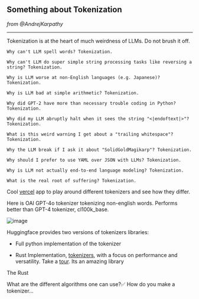 ## Something about Tokenization

*from @AndrejKarpathy*

---

Tokenization is at the heart of much weirdness of LLMs. Do not brush it off.

    Why can't LLM spell words? Tokenization.
    
    Why can't LLM do super simple string processing tasks like reversing a string? Tokenization.
    
    Why is LLM worse at non-English languages (e.g. Japanese)? Tokenization.
    
    Why is LLM bad at simple arithmetic? Tokenization.
    
    Why did GPT-2 have more than necessary trouble coding in Python? Tokenization.
    
    Why did my LLM abruptly halt when it sees the string "<|endoftext|>"? Tokenization.
    
    What is this weird warning I get about a "trailing whitespace"? Tokenization.
    
    Why the LLM break if I ask it about "SolidGoldMagikarp"? Tokenization.
    
    Why should I prefer to use YAML over JSON with LLMs? Tokenization.
    
    Why is LLM not actually end-to-end language modeling? Tokenization.
    
    What is the real root of suffering? Tokenization.


Cool [vercel](https://tiktokenizer.vercel.app/?model=gpt-4-1106-preview) app to play around different tokenizers and see how they differ.

Here is OAI GPT-4o tokenizer tokenizing non-english words. Performs better than GPT-4 tokenizer, cl100k_base.

![image](https://github.com/1997MarsRover/Small-LMs/assets/116155840/7214d36a-82e2-4016-99d3-7f31e1f7290e)

Huggingface provides two versions of tokenizers libraries:

 - Full python implementation of the tokenizer
 
 - Rust Implementation, [tokenizers](https://github.com/huggingface/tokenizers), with a focus on performance and versatility. Take a [tour](https://huggingface.co/docs/tokenizers/quicktour). Its an amazing library

 The Rust

What are the different algorithms one can use?✅
How do you make a tokenizer...

